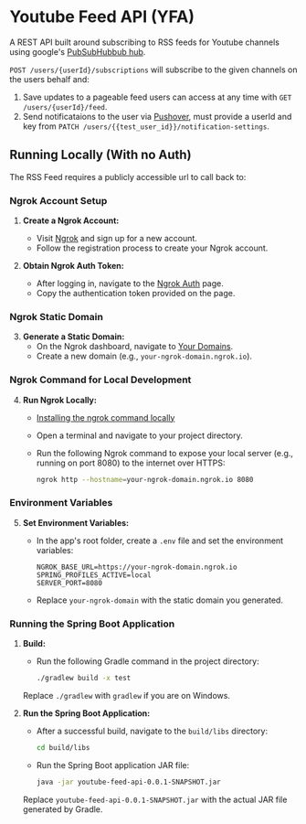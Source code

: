 # Youtube Feed API (YFA)

A REST API built around subscribing to RSS feeds for Youtube channels using google's [PubSubHubbub hub](https://pubsubhubbub.appspot.com/).

`POST /users/{userId}/subscriptions` will subscribe to the given channels on the users behalf and:

1.  Save updates to a pageable feed users can access at any time with `GET /users/{userId}/feed`.
2.  Send notificataions to the user via [Pushover](https://pushover.net/), must provide a userId and key from `PATCH /users/{{test_user_id}}/notification-settings`.

## Running Locally (With no Auth)
The RSS Feed requires a publicly accessible url to call back to:

### Ngrok Account Setup

1. **Create a Ngrok Account:**
   - Visit [Ngrok](https://ngrok.com/) and sign up for a new account.
   - Follow the registration process to create your Ngrok account.

2. **Obtain Ngrok Auth Token:**
   - After logging in, navigate to the [Ngrok Auth](https://dashboard.ngrok.com/get-started/your-authtoken) page.
   - Copy the authentication token provided on the page.

### Ngrok Static Domain

3. **Generate a Static Domain:**
   - On the Ngrok dashboard, navigate to [Your Domains](https://dashboard.ngrok.com/cloud-edge/domains).
   - Create a new domain (e.g., `your-ngrok-domain.ngrok.io`).

### Ngrok Command for Local Development

4. **Run Ngrok Locally:**
   - [Installing the ngrok command locally](https://dashboard.ngrok.com/get-started/setup)
   - Open a terminal and navigate to your project directory.
   - Run the following Ngrok command to expose your local server (e.g., running on port 8080) to the internet over HTTPS:

     ```bash
     ngrok http --hostname=your-ngrok-domain.ngrok.io 8080
     ```

### Environment Variables

5. **Set Environment Variables:**
   - In the app's root folder, create a `.env` file and set the environment variables:

     ```env
     NGROK_BASE_URL=https://your-ngrok-domain.ngrok.io
     SPRING_PROFILES_ACTIVE=local
     SERVER_PORT=8080
     ```

   - Replace `your-ngrok-domain` with the static domain you generated.

### Running the Spring Boot Application

1. **Build:**
   - Run the following Gradle command in the project directory:

     ```bash
     ./gradlew build -x test
     ```

   Replace `./gradlew` with `gradlew` if you are on Windows.

2. **Run the Spring Boot Application:**
   - After a successful build, navigate to the `build/libs` directory:

     ```bash
     cd build/libs
     ```

   - Run the Spring Boot application JAR file:

     ```bash
     java -jar youtube-feed-api-0.0.1-SNAPSHOT.jar
     ```

   Replace `youtube-feed-api-0.0.1-SNAPSHOT.jar` with the actual JAR file generated by Gradle.